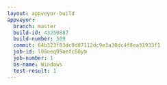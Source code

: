 ```yaml
---
layout: appveyor-build
appveyor:
  branch: master
  build-id: 43250887
  build-number: 509
  commit: 64b323f83dc0d87112dc9e3a30dc4f8ea31933f1
  job-id: l08oeq09oefc50ym
  job-number: 1
  os-name: Windows
  test-result: 1
---
```

